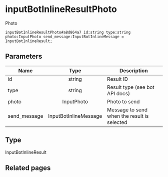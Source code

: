 # inputBotInlineResultPhoto
Photo

```
inputBotInlineResultPhoto#a8d864a7 id:string type:string photo:InputPhoto send_message:InputBotInlineMessage = InputBotInlineResult;
```

## Parameters
| Name | Type | Description |
| ---- | :----: | ----------- |
| id | string | Result ID |
| type | string | Result type (see bot API docs) |
| photo | InputPhoto | Photo to send |
| send_message | InputBotInlineMessage | Message to send when the result is selected |


## Type
InputBotInlineResult

## Related pages
